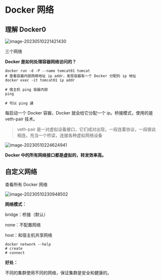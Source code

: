 # Docker 网络

## 理解 Docker0

![image-20230510221421430](https://kendrick-song.github.io/my-blog/assets/img/image-20230510221421430.e5065833.png)

三个网络

**Docker 是如何处理容器网络访问的？**

```shell
docker run -d -P --name tomcat01 tomcat
# 查看容器内部网络地址 ip addr，发现容器有一个 Docker 分配的 ip 地址
docker exec -it tomcat01 ip addr

# 宿主机 ping 容器内部
ping 

# 可以 ping 通
```

每启动一个 Docker 容器，Docker 就会给它分配一个 ip。桥接模式，使用的是 veth-pair 技术。

> veth-pair 是一对虚拟设备接口，它们成对出现，一段连着协议，一段彼此相连，充当一个桥梁，连接各种虚拟网络设备

![image-20230510224624941](https://kendrick-song.github.io/my-blog/assets/img/image-20230510224624941.dea16219.png)

**Docker 中的所有网络接口都是虚拟的，转发效率高。**

## 自定义网络

查看所有 Docker 网络

![image-20230510230948502](https://kendrick-song.github.io/my-blog/assets/img/image-20230510230948502.1a613d7f.png)

**网络模式：**

bridge：桥接（默认）

none：不配置网络

host：和宿主机共享网络

```shell
docker network --help
# create
# connect
```

**好处：**

不同的集群使用不同的网络，保证集群是安全和健康的。
